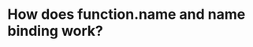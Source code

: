 # How does function.name and name binding work?


<!--stackedit_data:
eyJoaXN0b3J5IjpbMTIyNTg4NjgyMF19
-->